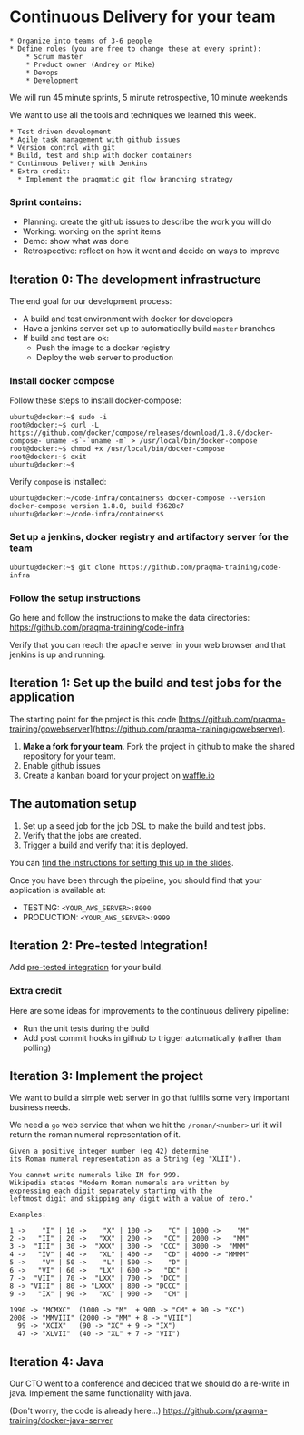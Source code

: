 # Continuous Delivery for your team

    * Organize into teams of 3-6 people
    * Define roles (you are free to change these at every sprint):
        * Scrum master
        * Product owner (Andrey or Mike)
        * Devops
        * Development

We will run 45 minute sprints, 5 minute retrospective, 10 minute weekends

We want to use all the tools and techniques we learned this week.  

    * Test driven development
    * Agile task management with github issues
    * Version control with git
    * Build, test and ship with docker containers
    * Continuous Delivery with Jenkins
    * Extra credit:
      * Implement the praqmatic git flow branching strategy

### Sprint contains:

   * Planning: create the github issues to describe the work you will do
   * Working: working on the sprint items
   * Demo: show what was done
   * Retrospective: reflect on how it went and decide on ways to improve

## Iteration 0: The development infrastructure

The end goal for our development process:

 * A build and test environment with docker for developers
 * Have a jenkins server set up to automatically build `master` branches
 * If build and test are ok:
     * Push the image to a docker registry
     * Deploy the web server to production

### Install docker compose

Follow these steps to install docker-compose:

    ubuntu@docker:~$ sudo -i
    root@docker:~$ curl -L https://github.com/docker/compose/releases/download/1.8.0/docker-compose-`uname -s`-`uname -m` > /usr/local/bin/docker-compose
    root@docker:~$ chmod +x /usr/local/bin/docker-compose
    root@docker:~$ exit
    ubuntu@docker:~$

Verify `compose` is installed:

    ubuntu@docker:~/code-infra/containers$ docker-compose --version
    docker-compose version 1.8.0, build f3628c7
    ubuntu@docker:~/code-infra/containers$

### Set up a jenkins, docker registry and artifactory server for the team
````
ubuntu@docker:~$ git clone https://github.com/praqma-training/code-infra
````
### Follow the setup instructions
Go here and follow the instructions to make the data directories: https://github.com/praqma-training/code-infra

Verify that you can reach the apache server in your web browser and that jenkins is up and running.

## Iteration 1: Set up the build and test jobs for the application

The starting point for the project is this code [https://github.com/praqma-training/gowebserver](https://github.com/praqma-training/gowebserver).

   1. **Make a fork for your team**. Fork the project in github to make the shared repository for your team.
   2. Enable github issues
   3. Create a kanban board for your project on [waffle.io](http://waffle.io)

## The automation setup

   1. Set up a seed job for the job DSL to make the build and test jobs.
   2. Verify that the jobs are created.
   3. Trigger a build and verify that it is deployed.

You can [find the instructions for setting this up in the slides](https://docs.google.com/presentation/d/1WPCNSgP0g3Gc0gx1G60D3hl3hdtyclbumsx0Qm10QsY/edit?usp=sharing).

Once you have been through the pipeline, you should find that your application is available at:

   * TESTING: `<YOUR_AWS_SERVER>:8000`
   * PRODUCTION: `<YOUR_AWS_SERVER>:9999`

## Iteration 2: Pre-tested Integration!

Add [pre-tested integration](https://wiki.jenkins-ci.org/display/JENKINS/Pretested+Integration+Plugin) for your build.


### Extra credit

Here are some ideas for improvements to the continuous delivery pipeline:

 * Run the unit tests during the build
 * Add post commit hooks in github to trigger automatically (rather than polling)

## Iteration 3: Implement the project

We want to build a simple web server in go that fulfils some very important business needs.

We need a `go` web service that when we hit the `/roman/<number>` url it will return the roman numeral representation of it.

````
Given a positive integer number (eg 42) determine
its Roman numeral representation as a String (eg "XLII").

You cannot write numerals like IM for 999.
Wikipedia states "Modern Roman numerals are written by
expressing each digit separately starting with the
leftmost digit and skipping any digit with a value of zero."

Examples:

1 ->    "I" | 10 ->    "X" | 100 ->    "C" | 1000 ->    "M"
2 ->   "II" | 20 ->   "XX" | 200 ->   "CC" | 2000 ->   "MM"
3 ->  "III" | 30 ->  "XXX" | 300 ->  "CCC" | 3000 ->  "MMM"
4 ->   "IV" | 40 ->   "XL" | 400 ->   "CD" | 4000 -> "MMMM"
5 ->    "V" | 50 ->    "L" | 500 ->    "D" |
6 ->   "VI" | 60 ->   "LX" | 600 ->   "DC" |
7 ->  "VII" | 70 ->  "LXX" | 700 ->  "DCC" |
8 -> "VIII" | 80 -> "LXXX" | 800 -> "DCCC" |
9 ->   "IX" | 90 ->   "XC" | 900 ->   "CM" |

1990 -> "MCMXC"  (1000 -> "M"  + 900 -> "CM" + 90 -> "XC")
2008 -> "MMVIII" (2000 -> "MM" + 8 -> "VIII")
  99 -> "XCIX"   (90 -> "XC" + 9 -> "IX")
  47 -> "XLVII"  (40 -> "XL" + 7 -> "VII")

````

## Iteration 4: Java

Our CTO went to a conference and decided that we should do a re-write in java.  Implement the same functionality with java.

(Don't worry, the code is already here...)
https://github.com/praqma-training/docker-java-server
